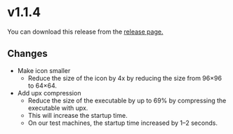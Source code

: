 # v1.1.4

You can download this release from the
[release page.](https://github.com/HRA42/Go-TextType/releases/tag/v1.1.4)

## Changes
- Make icon smaller
  - Reduce the size of the icon by 4x by reducing the size from 96×96 to 64×64.
- Add upx compression
  - Reduce the size of the executable by up to 69% by compressing the executable with upx.
  - This will increase the startup time.
  - On our test machines, the startup time increased by 1–2 seconds.